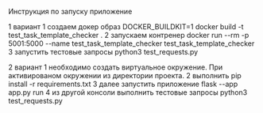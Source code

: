 Инструкция по запуску приложение

1 вариант 
1 создаем докер образ DOCKER_BUILDKIT=1 docker build -t test_task_template_checker . 
2 запускаем контренер docker run --rm -p 5001:5000 --name test_task_template_checker test_task_template_checker
3 запустить тестовые запросы python3 test_requests.py


2 вариант 
1 необходимо создать виртуальное окружение. 
При активированом окружении из директории проекта. 
2 выполнить pip install -r requirements.txt
3 далее запустить приложение flask --app app.py run
4 из другой консоли выполнить тестовые запросы python3 test_requests.py
